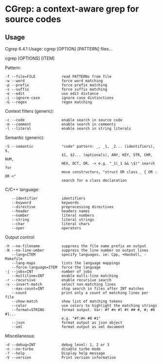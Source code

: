 CGrep: a context-aware grep for source codes
============================================

Usage
-----

Cgrep 6.4.1 Usage: cgrep [OPTION] [PATTERN] files...

cgrep [OPTIONS] [ITEM]

Pattern:

    -f --file=FILE            read PATTERNs from file
    -w --word                 force word matching
    -p --prefix               force prefix matching
    -s --suffix               force suffix matching
    -e --edit                 use edit distance
    -i --ignore-case          ignore case distinctions
    -G --regex                regex matching

Context filters (generic):

    -c --code                 enable search in source code
    -m --comment              enable search in comments
    -l --literal              enable search in string literals

Semantic (generic):

    -S --semantic             "code" pattern: _, _1, _2... (identifiers), $,
                              $1, $2... (optionals), ANY, KEY, STR, CHR, NUM,
                              HEX, OCT, OR. -> e.g. "_1(_1 && \$)" search for
                              move constructors, "struct OR class _ { OR : OR <"
                              search for a class declaration

C/C++ language:

       --identifier           identifiers
       --keyword              keywords
       --directive            preprocessing directives
       --header               headers names
       --number               literal numbers
       --string               literal strings
       --char                 literal chars
       --oper                 operators
 
Output control:

    -h --no-filename          suppress the file name prefix on output
    -N --no-line-umber        suppress the line number on output lines
       --lang=ITEM            specify languages. ie: Cpp, +Haskell, -Makefile
       --lang-maps            lists the language mappings
       --force-language=ITEM  force the language
    -j --jobs=INT             number of jobs
       --multiline=INT        enable multi-line matching
    -r --recursive            enable recursive search
    -v --invert-match         select non-matching lines
       --max-count=INT        stop search in files after INT matches
       --count                print only a count of matching lines per file
       --show-match           show list of matching tokens
       --color                use colors to highlight the matching strings
       --format=STRING        format output. Var: #f #n #l #t ## #, #; #0 #1...
                              e.g. "#f:#n #0 #1"
       --json                 format output as json object
       --xml                  format output as xml document
  
Miscellaneous:

    -d --debug=INT            debug level: 1, 2 or 3
    -n --no-turbo             disable turbo mode
    -? --help                 Display help message
    -V --version              Print version information

